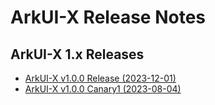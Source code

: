 # ArkUI-X Release Notes

## ArkUI-X 1.x Releases

* [ArkUI-X v1.0.0 Release (2023-12-01)](ArkUI-X-v1.0.0-release.md)
* [ArkUI-X v1.0.0 Canary1 (2023-08-04)](ArkUI-X-v1.0.0-canary1.md)

